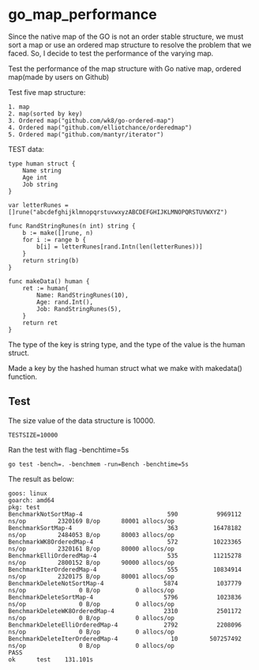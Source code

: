 # go_map_performance

Since the native map of the GO is not an order stable structure, we must sort a map or use an ordered map structure to resolve the problem that we faced.
So, I decide to test the performance of the varying map.

Test the performance of the map structure with Go native map, ordered map(made by users on Github) 

Test five map structure:
```
1. map
2. map(sorted by key)
3. Ordered map("github.com/wk8/go-ordered-map")
4. Ordered map("github.com/elliotchance/orderedmap")
5. Ordered map("github.com/mantyr/iterator")
```

TEST data:
```
type human struct {
	Name string
	Age int
	Job string
}

var letterRunes = []rune("abcdefghijklmnopqrstuvwxyzABCDEFGHIJKLMNOPQRSTUVWXYZ")

func RandStringRunes(n int) string {
	b := make([]rune, n)
	for i := range b {
		b[i] = letterRunes[rand.Intn(len(letterRunes))]
	}
	return string(b)
}

func makeData() human {
	ret := human{
		Name: RandStringRunes(10),
		Age: rand.Int(),
		Job: RandStringRunes(5),
	}
	return ret
}
```

The type of the key is string type, and the type of the value is the human struct.

Made a key by the hashed human struct what we make with makedata() function.


## Test

The size value of the data structure is 10000.
```bigquery
TESTSIZE=10000
```

Ran the test with flag -benchtime=5s
```
go test -bench=. -benchmem -run=Bench -benchtime=5s
```
The result as below:
```
goos: linux
goarch: amd64
pkg: test
BenchmarkNotSortMap-4                        590           9969112 ns/op         2320169 B/op      80001 allocs/op
BenchmarkSortMap-4                           363          16478182 ns/op         2484053 B/op      80003 allocs/op
BenchmarkWK8OrderedMap-4                     572          10223365 ns/op         2320161 B/op      80000 allocs/op
BenchmarkElliOrderedMap-4                    535          11215278 ns/op         2800152 B/op      90000 allocs/op
BenchmarkIterOrderedMap-4                    555          10834914 ns/op         2320175 B/op      80001 allocs/op
BenchmarkDeleteNotSortMap-4                 5874           1037779 ns/op               0 B/op          0 allocs/op
BenchmarkDeleteSortMap-4                    5796           1023836 ns/op               0 B/op          0 allocs/op
BenchmarkDeleteWK8OrderedMap-4              2310           2501172 ns/op               0 B/op          0 allocs/op
BenchmarkDeleteElliOrderedMap-4             2792           2208096 ns/op               0 B/op          0 allocs/op
BenchmarkDeleteIterOrderedMap-4               10         507257492 ns/op               0 B/op          0 allocs/op
PASS
ok      test    131.101s
```

